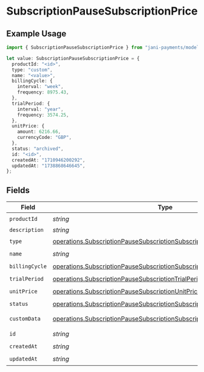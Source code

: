 # SubscriptionPauseSubscriptionPrice

## Example Usage

```typescript
import { SubscriptionPauseSubscriptionPrice } from "jani-payments/models/operations";

let value: SubscriptionPauseSubscriptionPrice = {
  productId: "<id>",
  type: "custom",
  name: "<value>",
  billingCycle: {
    interval: "week",
    frequency: 8975.43,
  },
  trialPeriod: {
    interval: "year",
    frequency: 3574.25,
  },
  unitPrice: {
    amount: 6216.66,
    currencyCode: "GBP",
  },
  status: "archived",
  id: "<id>",
  createdAt: "1710946200292",
  updatedAt: "1738868646645",
};
```

## Fields

| Field                                                                                                                                                              | Type                                                                                                                                                               | Required                                                                                                                                                           | Description                                                                                                                                                        |
| ------------------------------------------------------------------------------------------------------------------------------------------------------------------ | ------------------------------------------------------------------------------------------------------------------------------------------------------------------ | ------------------------------------------------------------------------------------------------------------------------------------------------------------------ | ------------------------------------------------------------------------------------------------------------------------------------------------------------------ |
| `productId`                                                                                                                                                        | *string*                                                                                                                                                           | :heavy_check_mark:                                                                                                                                                 | N/A                                                                                                                                                                |
| `description`                                                                                                                                                      | *string*                                                                                                                                                           | :heavy_minus_sign:                                                                                                                                                 | N/A                                                                                                                                                                |
| `type`                                                                                                                                                             | [operations.SubscriptionPauseSubscriptionSubscriptionsType](../../models/operations/subscriptionpausesubscriptionsubscriptionstype.md)                             | :heavy_check_mark:                                                                                                                                                 | N/A                                                                                                                                                                |
| `name`                                                                                                                                                             | *string*                                                                                                                                                           | :heavy_check_mark:                                                                                                                                                 | N/A                                                                                                                                                                |
| `billingCycle`                                                                                                                                                     | [operations.SubscriptionPauseSubscriptionSubscriptionsBillingCycle](../../models/operations/subscriptionpausesubscriptionsubscriptionsbillingcycle.md)             | :heavy_check_mark:                                                                                                                                                 | N/A                                                                                                                                                                |
| `trialPeriod`                                                                                                                                                      | [operations.SubscriptionPauseSubscriptionTrialPeriod](../../models/operations/subscriptionpausesubscriptiontrialperiod.md)                                         | :heavy_check_mark:                                                                                                                                                 | N/A                                                                                                                                                                |
| `unitPrice`                                                                                                                                                        | [operations.SubscriptionPauseSubscriptionUnitPrice](../../models/operations/subscriptionpausesubscriptionunitprice.md)                                             | :heavy_check_mark:                                                                                                                                                 | N/A                                                                                                                                                                |
| `status`                                                                                                                                                           | [operations.SubscriptionPauseSubscriptionSubscriptionsResponse200Status](../../models/operations/subscriptionpausesubscriptionsubscriptionsresponse200status.md)   | :heavy_check_mark:                                                                                                                                                 | N/A                                                                                                                                                                |
| `customData`                                                                                                                                                       | [operations.SubscriptionPauseSubscriptionSubscriptionsResponseCustomData](../../models/operations/subscriptionpausesubscriptionsubscriptionsresponsecustomdata.md) | :heavy_minus_sign:                                                                                                                                                 | Any valid JSON value                                                                                                                                               |
| `id`                                                                                                                                                               | *string*                                                                                                                                                           | :heavy_check_mark:                                                                                                                                                 | N/A                                                                                                                                                                |
| `createdAt`                                                                                                                                                        | *string*                                                                                                                                                           | :heavy_check_mark:                                                                                                                                                 | N/A                                                                                                                                                                |
| `updatedAt`                                                                                                                                                        | *string*                                                                                                                                                           | :heavy_check_mark:                                                                                                                                                 | N/A                                                                                                                                                                |